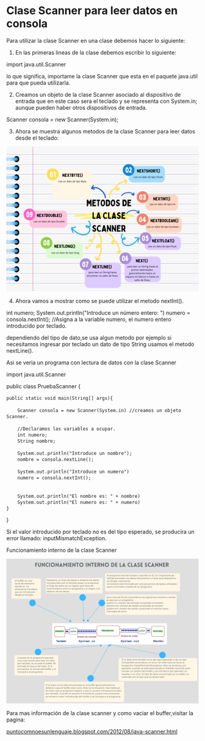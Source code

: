 # Clase Scanner para leer datos en consola 

Para utilizar la clase Scanner en una clase debemos hacer lo siguiente:

1. En las primeras lineas de la clase debemos escribir lo siguiente:

 import java.util.Scanner 

lo que significa, importame la clase Scanner que esta en el paquete java.util para que pueda utilizarla.

2. Creamos un objeto de la clase Scanner asociado al dispositivo de entrada que en este caso
sera el teclado y se representa con System.in; aunque pueden haber otros dispositivos de entrada.

Scanner consola = new Scanner(System.in);

3. Ahora se muestra algunos metodos de la clase Scanner para leer datos desde el teclado:

![metodosdelaclasescanner](/imagenesjava/metodosdelaclasescanner.png "metodosdelaclasescanner")


4. Ahora vamos a mostrar como se puede utilizar el metodo nextInt().

int numero;
System.out.println("Introduce un número entero: ")
numero = consola.nextInt(); //Asigna a la variable numero, el numero entero introducido por teclado.


dependiendo del tipo de dato,se usa algun metodo por ejemplo si necesitamos ingresar por teclado
un dato de tipo String usamos el metodo nextLine().


Asi se veria un programa con lectura de datos con la clase Scanner


import java.util.Scanner

public class PruebaScanner {
    
    public static void main(String[] args){
    
        Scanner consola = new Scanner(System.in) //creamos un objeto Scanner.
 
        //Declaramos las variables a ocupar.
        int numero;
        String nombre;

        System.out.println("Introduce un nombre");
        nombre = consola.nextLine();

        System.out.println("Introduce un numero")
        numero = consola.nextInt();


        System.out.println("El nombre es: " + nombre)
        System.out.println("El numero es: " + numero)
    }



}



Si el valor introducido por teclado no es del tipo esperado, se producira un error llamado: inputMismatchException.



Funcionamiento interno de la clase Scanner


![scannerinterno](/imagenesjava/scannerinterno.png "scannerinterno")



Para mas información de la clase scanner y como vaciar el buffer,visitar la pagina:

[puntocomnoesunlenguaje.blogspot.com/2012/08/java-scanner.html](https://puntocomnoesunlenguaje.blogspot.com/2012/08/java-scanner.html)